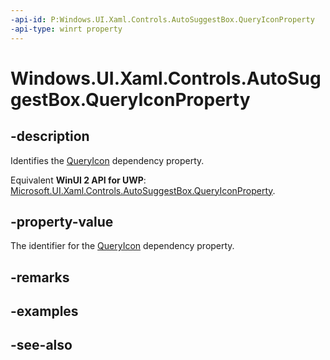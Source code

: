 ```yaml
---
-api-id: P:Windows.UI.Xaml.Controls.AutoSuggestBox.QueryIconProperty
-api-type: winrt property
---
```


<!-- Property syntax
public Windows.UI.Xaml.DependencyProperty QueryIconProperty { get; }
-->

# Windows.UI.Xaml.Controls.AutoSuggestBox.QueryIconProperty

## -description
Identifies the [QueryIcon](autosuggestbox_queryicon.md) dependency property.

Equivalent **WinUI 2 API for UWP**: [Microsoft.UI.Xaml.Controls.AutoSuggestBox.QueryIconProperty](/windows/winui/api/microsoft.ui.xaml.controls.autosuggestbox.queryiconproperty).

## -property-value
The identifier for the [QueryIcon](autosuggestbox_queryicon.md) dependency property.

## -remarks

## -examples

## -see-also
